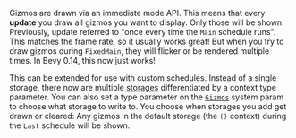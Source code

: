 Gizmos are drawn via an immediate mode API. This means that every **update** you draw all gizmos you want to display. Only those will be shown. Previously, update referred to "once every time the `Main` schedule runs". This matches the frame rate, so it usually works great! But when you try to draw gizmos during `FixedMain`, they will flicker or be rendered multiple times. In Bevy 0.14, this now just works!

This can be extended for use with custom schedules. Instead of a single storage, there now are multiple [storages](https://dev-docs.bevyengine.org/bevy/gizmos/gizmos/struct.GizmoStorage.html) differentiated by a context type parameter. You can also set a type parameter on the [`Gizmos`](https://dev-docs.bevyengine.org/bevy/gizmos/gizmos/struct.Gizmos.html) system param to choose what storage to write to. You choose when storages you add get drawn or cleared: Any gizmos in the default storage (the `()` context) during the `Last` schedule will be shown.
